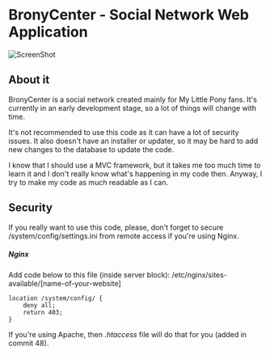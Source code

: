 # BronyCenter - Social Network Web Application

![ScreenShot](https://raw.github.com/Assertrex/BronyCenter/master/screenshots/social-index.jpg)

## About it
BronyCenter is a social network created mainly for My Little Pony fans. It's
currently in an early development stage, so a lot of things will change with time.

It's not recommended to use this code as it can have a lot of security issues. It
also doesn't have an installer or updater, so it may be hard to add new
changes to the database to update the code.

I know that I should use a MVC framework, but it takes me too much time to
learn it and I don't really know what's happening in my code then. Anyway, I try
to make my code as much readable as I can.

## Security
If you really want to use this code, please, don't forget to secure
/system/config/settings.ini from remote access if you're using Nginx.

##### Nginx
Add code below to this file (inside server block):
/etc/nginx/sites-available/[name-of-your-website]

```
location /system/config/ {
    deny all;
    return 403;
}
```

If you're using Apache, then *.htaccess* file will do that for you (added in commit 48).
